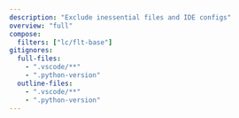 ```yaml
---
description: "Exclude inessential files and IDE configs"
overview: "full"
compose:
  filters: ["lc/flt-base"]
gitignores:
  full-files:
    - ".vscode/**"
    - ".python-version"
  outline-files:
    - ".vscode/**"
    - ".python-version"
---
```

